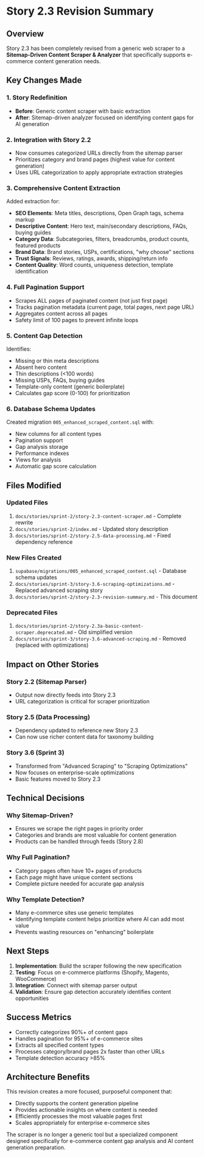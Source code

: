 # Story 2.3 Revision Summary

## Overview

Story 2.3 has been completely revised from a generic web scraper to a **Sitemap-Driven Content Scraper & Analyzer** that specifically supports e-commerce content generation needs.

## Key Changes Made

### 1. Story Redefinition

- **Before**: Generic content scraper with basic extraction
- **After**: Sitemap-driven analyzer focused on identifying content gaps for AI generation

### 2. Integration with Story 2.2

- Now consumes categorized URLs directly from the sitemap parser
- Prioritizes category and brand pages (highest value for content generation)
- Uses URL categorization to apply appropriate extraction strategies

### 3. Comprehensive Content Extraction

Added extraction for:

- **SEO Elements**: Meta titles, descriptions, Open Graph tags, schema markup
- **Descriptive Content**: Hero text, main/secondary descriptions, FAQs, buying guides
- **Category Data**: Subcategories, filters, breadcrumbs, product counts, featured products
- **Brand Data**: Brand stories, USPs, certifications, "why choose" sections
- **Trust Signals**: Reviews, ratings, awards, shipping/return info
- **Content Quality**: Word counts, uniqueness detection, template identification

### 4. Full Pagination Support

- Scrapes ALL pages of paginated content (not just first page)
- Tracks pagination metadata (current page, total pages, next page URL)
- Aggregates content across all pages
- Safety limit of 100 pages to prevent infinite loops

### 5. Content Gap Detection

Identifies:

- Missing or thin meta descriptions
- Absent hero content
- Thin descriptions (<100 words)
- Missing USPs, FAQs, buying guides
- Template-only content (generic boilerplate)
- Calculates gap score (0-100) for prioritization

### 6. Database Schema Updates

Created migration `005_enhanced_scraped_content.sql` with:

- New columns for all content types
- Pagination support
- Gap analysis storage
- Performance indexes
- Views for analysis
- Automatic gap score calculation

## Files Modified

### Updated Files

1. `docs/stories/sprint-2/story-2.3-content-scraper.md` - Complete rewrite
2. `docs/stories/sprint-2/index.md` - Updated story description
3. `docs/stories/sprint-2/story-2.5-data-processing.md` - Fixed dependency reference

### New Files Created

1. `supabase/migrations/005_enhanced_scraped_content.sql` - Database schema updates
2. `docs/stories/sprint-3/story-3.6-scraping-optimizations.md` - Replaced advanced scraping story
3. `docs/stories/sprint-2/story-2.3-revision-summary.md` - This document

### Deprecated Files

1. `docs/stories/sprint-2/story-2.3a-basic-content-scraper.deprecated.md` - Old simplified version
2. `docs/stories/sprint-3/story-3.6-advanced-scraping.md` - Removed (replaced with optimizations)

## Impact on Other Stories

### Story 2.2 (Sitemap Parser)

- Output now directly feeds into Story 2.3
- URL categorization is critical for scraper prioritization

### Story 2.5 (Data Processing)

- Dependency updated to reference new Story 2.3
- Can now use richer content data for taxonomy building

### Story 3.6 (Sprint 3)

- Transformed from "Advanced Scraping" to "Scraping Optimizations"
- Now focuses on enterprise-scale optimizations
- Basic features moved to Story 2.3

## Technical Decisions

### Why Sitemap-Driven?

- Ensures we scrape the right pages in priority order
- Categories and brands are most valuable for content generation
- Products can be handled through feeds (Story 2.8)

### Why Full Pagination?

- Category pages often have 10+ pages of products
- Each page might have unique content sections
- Complete picture needed for accurate gap analysis

### Why Template Detection?

- Many e-commerce sites use generic templates
- Identifying template content helps prioritize where AI can add most value
- Prevents wasting resources on "enhancing" boilerplate

## Next Steps

1. **Implementation**: Build the scraper following the new specification
2. **Testing**: Focus on e-commerce platforms (Shopify, Magento, WooCommerce)
3. **Integration**: Connect with sitemap parser output
4. **Validation**: Ensure gap detection accurately identifies content opportunities

## Success Metrics

- Correctly categorizes 90%+ of content gaps
- Handles pagination for 95%+ of e-commerce sites
- Extracts all specified content types
- Processes category/brand pages 2x faster than other URLs
- Template detection accuracy >85%

## Architecture Benefits

This revision creates a more focused, purposeful component that:

- Directly supports the content generation pipeline
- Provides actionable insights on where content is needed
- Efficiently processes the most valuable pages first
- Scales appropriately for enterprise e-commerce sites

The scraper is no longer a generic tool but a specialized component designed specifically for e-commerce content gap analysis and AI content generation preparation.
